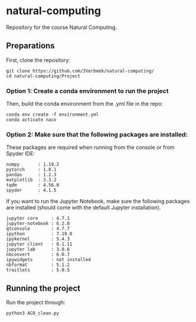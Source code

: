 # natural-computing
Repository for the course Natural Computing. 

## Preparations
First, clone the repository:

```
git clone https://github.com/JVerbeek/natural-computing/
cd natural-computing/Project
```
### Option 1: Create a conda environment to run the project
Then, build the conda environment from the .yml file in the repo:

```
conda env create -f environment.yml
conda activate naco
```
### Option 2: Make sure that the following packages are installed: 
These packages are required when running from the console or from Spyder IDE:
```
numpy       : 1.19.2
pytorch     : 1.8.1
pandas      : 1.2.3
matplotlib  : 3.3.2
tqdm        : 4.56.0
spyder      : 4.1.5
```
If you want to run the Jupyter Notebook, make sure the following packages are installed (should come with the default Jupyter installation).
```
jupyter core     : 4.7.1
jupyter-notebook : 6.2.0
qtconsole        : 4.7.7
ipython          : 7.19.0
ipykernel        : 5.4.3
jupyter client   : 6.1.11
jupyter lab      : 3.0.6
nbconvert        : 6.0.7
ipywidgets       : not installed
nbformat         : 5.1.2
traitlets        : 5.0.5

```
## Running the project
Run the project through:
```
python3 ACO_clean.py
```
